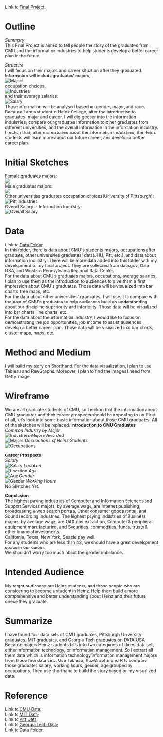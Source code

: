 Link to [Final Project](https://albertzhong-95.github.io/Final-Project_Han-Zhong/).  
  
# Outline
  
*Summary*  
This Final Project is aimed to tell people the story of the graduates from CMU and the information industries to help students develop a better career plan in the future.
  
*Structure*  
I will focus on their majors and career situation after they graduated.
Information will include graduates' majors,  
![Majors](Images/Majors%20Awarded.png)  
occupation choices,  
![Industries](Images/Common%20Industries%20by%20Major.png)  
and their average salaries.  
![Salary](Images/Common%20Jobs%20by%20Major.png)  
Those information will be analysed based on gender, major, and race.  
Because I am a student in Heinz College, after the introduction to graduates' major and career, I will dig geeper into the information indulstries, compare our graduates information to other graduates from different universities, and the overall information in the information indulstry. I reckon that, after more stories about the information indulstries, the Heinz students will learn more about our future career, and develop a better career plan.
  
# Initial Sketches
Female graduates majors:  
![](Images/Most%20Common%20Female%20Majors.png)  
Male graduates majors:  
![](Images/Most%20Common%20Male%20Majors.png)  
Other universities graduates occupation choices(University of Pittsburgh):  
![Pitt Industries](Images/Common%20Jobs%20by%20Major(Pitt).png)  
Overall Salary in Information Indulstry:  
![Overall Salary](Images/Average%20Salary.png)  
  
# Data
Link to [Data Folder](https://github.com/albertzhong-95/Final-Project_Han-Zhong/tree/master/data).  
In this folder, there is data about CMU's students majors, occupations after graduate, other universities graduates' data(JHU, Pitt, etc.), and data about information indulstry. There will be more data added into this folder with my development of my final project. They are collected from data.gov, Data USA, and Western Pennsylvania Regional Data Center.  
For the data about CMU's graduates majors, occupations, average salaries, I plan to use them as the introduction to audiences to give them a first impression about CMU's graduates. Those data will be visualized into bar charts, tree maps, etc.  
For the data about other universities' graduates, I will use it to compare with the data of CMU's graduates to help audiences build an understanding about our discipline superiority and inferiority. Those data will be visualized into bar charts, line charts, etc.  
For the data about the information indulstry, I would like to focus on demonstrating the job opportunities, job income to assist audiences develop a better career plan. Those data will be visualized into bar charts, cluster maps, maps, etc.  
  
# Method and Medium
I will build my story on Shorthand. For the data visualization, I plan to use Tableau and RawGraphs. Moreover, I plan to find the images I need from Getty Image.
  
# Wireframe  
We are all graduate students of CMU, so I reckon that the information about CMU graduates and their career prospects should be appealing to us.
First of all, let’s look into some basic information about those CMU graduates.
All of the sketches will be replaced.
**Introduction to CMU Graduates**  
*Common Industry by Major*  
![Industries](Images/Industry.jpg)
*Majors Awarded*  
![Majors](Images/Majors%20Awarded.png) 
*Occupations of Heinz Students*  
![Occupations](Images/Heinz%20Occupation.png)
  
**Career Prospects**  
*Salary*  
![Salary](Images/Average%20Salary.png)
*Location*  
![Location](Images/Highest%20Paying$20Locations.png)
*Age*  
![Age](Images/Age%20By%20Gender.png)
*Gender*  
![Gender](Images/Gender.png)
*Working Hours*   
No Sketches Yet.
  
**Conclusion**  
The highest paying industries of Computer and Information Sciences and Support Services majors, by average wage, are Internet publishing, broadcasting & web search portals, Other consumer goods rental, and Sound recording industries. The highest paying industries of Business majors, by average wage, are Oil & gas extraction, Computer & peripheral equipment manufacturing, and Securities, commodities, funds, trusts & other financial investments.  
California, Texas, New York, Seattle pay well.  
For any students who are less than 42, we should have a great development space in our career.  
We shouldn’t worry too much about the gender imbalance.  
  
# Intended Audience
My target audiences are Heinz students, and those people who are considering to become a student in Heinz. Help them build a more comprehensive and better understanding about Heinz and their future onece they graduate.  
  
# Summarize
I have found four data sets of CMU graduates, Pittsburgh University graduates, MIT graduates, and Georgia Tech graduates on DATA USA. Because majors Heinz students falls into two categories of thoes data set, either information technology, or information management. So I extract all them data which is information technology/information management majors from those four data sets. Use Tableau, RawGraphs, and R to compare those graduates salary, working hours, gender, age grouped by occupations. Then use shorthand to build the story based on my visualized data.  
  
# Reference
Link to [CMU Data](https://datausa.io/profile/university/carnegie-mellon-university#graduates);  
Link to [MIT Data](https://datausa.io/profile/university/massachusetts-institute-of-technology);  
Link to [Pitt Data](https://datausa.io/profile/university/university-of-pittsburgh-pittsburgh-campus);  
Link to [Georgia Tech Data](https://datausa.io/profile/university/georgia-institute-of-technology-main-campus);  
Link to [Data Folder](https://github.com/albertzhong-95/Final-Project_Han-Zhong/tree/master/data). 
